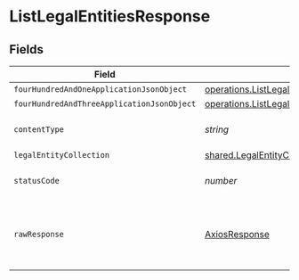 # ListLegalEntitiesResponse


## Fields

| Field                                                                                                                                 | Type                                                                                                                                  | Required                                                                                                                              | Description                                                                                                                           |
| ------------------------------------------------------------------------------------------------------------------------------------- | ------------------------------------------------------------------------------------------------------------------------------------- | ------------------------------------------------------------------------------------------------------------------------------------- | ------------------------------------------------------------------------------------------------------------------------------------- |
| `fourHundredAndOneApplicationJsonObject`                                                                                              | [operations.ListLegalEntitiesResponseBody](../../../sdk/models/operations/listlegalentitiesresponsebody.md)                           | :heavy_minus_sign:                                                                                                                    | Unauthenticated                                                                                                                       |
| `fourHundredAndThreeApplicationJsonObject`                                                                                            | [operations.ListLegalEntitiesLegalEntitiesResponseBody](../../../sdk/models/operations/listlegalentitieslegalentitiesresponsebody.md) | :heavy_minus_sign:                                                                                                                    | Forbidden                                                                                                                             |
| `contentType`                                                                                                                         | *string*                                                                                                                              | :heavy_check_mark:                                                                                                                    | HTTP response content type for this operation                                                                                         |
| `legalEntityCollection`                                                                                                               | [shared.LegalEntityCollection](../../../sdk/models/shared/legalentitycollection.md)                                                   | :heavy_minus_sign:                                                                                                                    | OK                                                                                                                                    |
| `statusCode`                                                                                                                          | *number*                                                                                                                              | :heavy_check_mark:                                                                                                                    | HTTP response status code for this operation                                                                                          |
| `rawResponse`                                                                                                                         | [AxiosResponse](https://axios-http.com/docs/res_schema)                                                                               | :heavy_check_mark:                                                                                                                    | Raw HTTP response; suitable for custom response parsing                                                                               |
